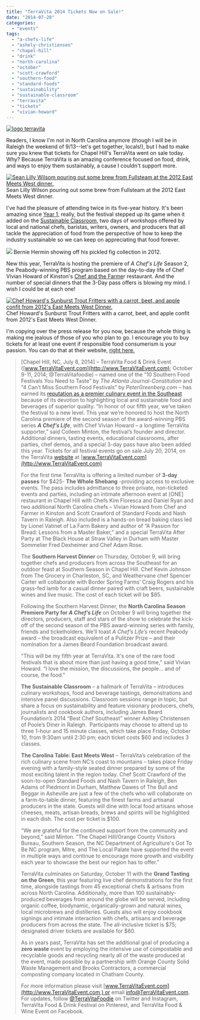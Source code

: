 ```yaml
---
title: "TerraVita 2014 Tickets Now on Sale!"
date: "2014-07-20"
categories:
  - "events"
tags:
  - "a-chefs-life"
  - "ashely-christiensen"
  - "chapel-hill"
  - "drink"
  - "north-carolina"
  - "october"
  - "scott-crawford"
  - "southern-food"
  - "standard-foods"
  - "sustainability"
  - "sustainable-classroom"
  - "terravita"
  - "tickets"
  - "vivian-howard"
---
```


[![logo terravita](http://s3.amazonaws.com/thegourmez-wpmedia/2012/09/logo-terravita.jpg)](http://www.rebeccagomezfarrell.com/2012/09/triangle-foodie-happenings-terravita-coming-soon/logo-terravita/)

Readers, I know I'm not in North Carolina anymore (though I will be in Raleigh the weekend of 9/13--let's get together, locals!), but I had to make sure you knew that tickets for Chapel Hill's TerraVita went on sale today. Why? Because TerraVita is an amazing conference focused on food, drink, and ways to enjoy them sustainably, a cause I couldn't support more.




<div class="caption">

[![Sean Lilly Wilsom pouring out some brew from Fullsteam at the 2012 East Meets West dinner.](http://s3.amazonaws.com/thegourmez-wpmedia/2012/12/TerraVita2012169.jpg)](http://www.rebeccagomezfarrell.com/2012/12/the-carolina-table-east-meets-west-dinner/terravita2012169/) Sean Lilly Wilson pouring out some brew from Fullsteam at the 2012 East Meets West dinner.</div>


I've had the pleasure of attending twice in its five-year history. It's been amazing since [Year 1,](http://www.rebeccagomezfarrell.com/2010/10/terravita-the-first-biodynamic-and-sustainable-food-and-drink-fair-of-the-southeast/ "TerraVITA year 1 write-up") really, but the festival stepped up its game when it added on the [Sustainable Classroom,](http://www.rebeccagomezfarrell.com/2012/12/the-sustainable-classroom-3-the-cultivation-and-culinary-possibilities-of-figs/ "Figs Sustainable Classroom write-up") two days of workshops offered by local and national chefs, baristas, writers, owners, and producers that all tackle the appreciation of food from the perspective of how to keep the industry sustainable so we can keep on appreciating that food forever.




<div class="caption">

[![](http://s3.amazonaws.com/thegourmez-wpmedia/2012/12/TerraVita2012140.jpg)](http://www.rebeccagomezfarrell.com/2012/12/the-sustainable-classroom-3-the-cultivation-and-culinary-possibilities-of-figs/) Bernie Hermin showing off his pickled fig collection in 2012.</div>


New this year, TerraVita is hosting the premiere of _A Chef's Life_ Season 2, the Peabody-winning PBS program based on the day-to-day life of Chef Vivian Howard of Kinston's [Chef and the Farme](http://www.rebeccagomezfarrell.com/2013/04/kinston-nc-blogging-chef-and-the-farmer/ "My Chef and the Farmer review")r restaurant. And the number of special dinners that the 3-Day pass offers is blowing my mind. I wish I could be at each one!




<div class="caption">

[![Chef Howard's Sunburst Trout Fritters with a carrot, beet, and apple confit from 2012's East Meets West Dinner.](http://s3.amazonaws.com/thegourmez-wpmedia/2012/12/TerraVita2012167.jpg)](http://www.rebeccagomezfarrell.com/2012/12/the-carolina-table-east-meets-west-dinner/terravita2012167/) Chef Howard's Sunburst Trout Fritters with a carrot, beet, and apple confit from 2012's East Meets West Dinner.</div>


I'm copying over the press release for you now, because the whole thing is making me jealous of those of you who plan to go. I encourage you to buy tickets for at least one event if responsible food consumerism is your passion. You can do that at their website, [right here.](http://www.terravitaevent.com/ "TerraVita")

> \[Chapel Hill, NC, July 8, 2014\] – TerraVita Food & Drink Event ([www.TerraVitaEvent.com](http://www.TerraVitaEvent.com); October 9-11, 2014; @TerraVitafoodie) – named one of the “10 Southern Food Festivals You Need to Taste” by _The Atlanta Journal-Constitution_ and “4 Can’t Miss Southern Food Festivals” by _PeterGreenberg.com_ – has earned its [reputation as a premier culinary event in the Southeast](http://www.ajc.com/news/lifestyles/sightseeing/10-southern-festivals-you-need-to-taste/nTcg8/) because of its devotion to highlighting local and sustainable food and beverages of superior quality. “In honor of our fifth year, we’ve taken the festival to a new level. This year we’re honored to host the North Carolina premiere of the second season of the award-winning PBS series **_A Chef’s Life_**, with Chef Vivian Howard – a longtime TerraVita supporter,” said Colleen Minton, the festival’s founder and director. Additional dinners, tasting events, educational classrooms, after parties, chef demos, and a special 3-day pass have also been added this year. Tickets for all festival events go on sale July 20, 2014, on the TerraVita [website](http://www.TerraVITAevent.com) at [www.TerraVitaEvent.com](http://www.TerraVitaEvent.com)
>
> For the first time TerraVita is offering a limited number of **3-day passes** for $425- **The Whole Shebang** \-providing access to exclusive events. The pass includes admittance to three private, non-ticketed events and parties, including an intimate afternoon event at \[ONE\] restaurant in Chapel Hill with Chefs Kim Floresca and Daniel Ryan and two additional North Carolina chefs – Vivian Howard from Chef and Farmer in Kinston and Scott Crawford of Standard Foods and Nash Tavern in Raleigh. Also included is a hands-on bread baking class led by Lionel Vatinet of La Farm Bakery and author of “A Passion for Bread: Lessons from a Master Baker,” and a special TerraVita After Party at The Black House at Straw Valley in Durham with Master Sommelier Fred Dexheimer and Chef Adam Rose.
>
> The **Southern Harvest Dinner** on Thursday, October 9, will bring together chefs and producers from across the Southeast for an outdoor feast at Southern Season in Chapel Hill. Chef Kevin Johnson from The Grocery in Charleston, SC, and Weathervane chef Spencer Carter will collaborate with Border Spring Farms’ Craig Rogers and his grass-fed lamb for a casual dinner paired with craft beers, sustainable wines and live music. The cost of each ticket will be $85.
>
> Following the Southern Harvest Dinner, the **North Carolina Season Premiere Party for _A Chef’s Life_** on October 9 will bring together the directors, producers, staff and stars of the show to celebrate the kick-off of the second season of the PBS award-winning series with family, friends and ticketholders. We’ll toast _A Chef’s Life’s_ recent Peabody award – the broadcast equivalent of a Pulitzer Prize – and their nomination for a James Beard Foundation broadcast award.
>
> "This will be my fifth year at TerraVita. It's one of the rare food festivals that is about more than just having a good time,” said Vivian Howard. “I love the mission, the discussions, the people… and of course, the food."
>
> **The Sustainable Classroom** – a hallmark of TerraVita – introduces culinary workshops, food and beverage tastings, demonstrations and intensive panel discussions. Classroom sessions range in topic, but share a focus on sustainability and feature visionary producers, chefs, journalists and cookbook authors, including James Beard Foundation’s 2014 “Best Chef Southeast” winner Ashley Christensen of Poole’s Diner in Raleigh.  Participants may choose to attend up to three 1-hour and 15 minute classes, which take place Friday, October 10, from 9:30am until 2:30 pm; each ticket costs $60 and includes 3 classes.
>
> **The Carolina Table: East Meets West** – TerraVita’s celebration of the rich culinary scene from NC’s coast to mountains – takes place Friday evening with a family-style seated dinner prepared by some of the most exciting talent in the region today. Chef Scott Crawford of the soon-to-open Standard Foods and Nash Tavern in Raleigh, Ben Adams of Piedmont in Durham, Matthew Dawes of The Bull and Beggar in Asheville are just a few of the chefs who will collaborate on a farm-to-table dinner, featuring the finest farms and artisanal producers in the state. Guests will dine with local food artisans whose cheeses, meats, artisan breads, brews and spirits will be highlighted in each dish. The cost per ticket is $100.
>
> “We are grateful for the continued support from the community and beyond,” said Minton. “The Chapel Hill/Orange County Visitors Bureau, Southern Season, the NC Department of Agriculture's Got To Be NC program, Mitre, and The Local Palate have supported the event in multiple ways and continue to encourage more growth and visibility each year to showcase the best our region has to offer.”
>
> TerraVita culminates on Saturday, October 11 with the **Grand Tasting on the Green**, this year featuring live chef demonstrations for the first time, alongside tastings from 45 exceptional chefs & artisans from across North Carolina. Additionally, more than 100 sustainably-produced beverages from around the globe will be served, including organic coffee, biodynamic, organically-grown and natural wines, local microbrews and distilleries. Guests also will enjoy cookbook signings and intimate interaction with chefs, artisans and beverage producers from across the state. The all-inclusive ticket is $75; designated driver tickets are available for $60.
>
> As in years past, TerraVita has set the additional goal of producing a **zero waste** event by employing the intensive use of compostable and recyclable goods and recycling nearly all of the waste produced at the event, made possible by a partnership with Orange County Solid Waste Management and Brooks Contractors, a commercial composting company located in Chatham County.
>
> For more information please visit [www.TerraVitaEvent.com](http://www.TerraVitaEvent.com ) or email [info@TerraVitaEvent.com](mailto:info@TerraVitaEvent.com). For updates, follow [@TerraVitaFoodie](https://twitter.com/TerraVITAfoodie) on Twitter and Instagram, TerraVita Food & Drink Festival on Pinterest, and TerraVita Food & Wine Event on Facebook.
>
>
